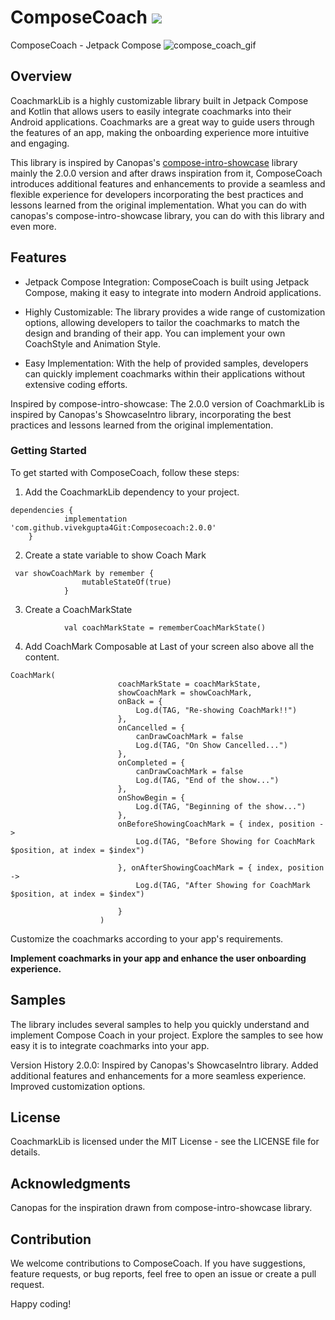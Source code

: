 # ComposeCoach [![](https://jitpack.io/v/vivekgupta4Git/Composecoach.svg)](https://jitpack.io/#vivekgupta4Git/Composecoach)

ComposeCoach - Jetpack Compose
![compose_coach_gif](https://github.com/vivekgupta4Git/ComposeCoach/assets/91813403/88358976-dc08-43a3-934c-505f4d145020)

## Overview
  CoachmarkLib is a highly customizable library built in Jetpack Compose and Kotlin that allows users to easily integrate coachmarks into their Android applications. Coachmarks are a great way to guide users through the features of an app, making the onboarding experience more intuitive and engaging.

  This library is inspired by Canopas's [compose-intro-showcase](https://github.com/canopas/compose-intro-showcase) library mainly the 2.0.0 version and after draws inspiration from it, ComposeCoach introduces additional features and enhancements to provide a seamless and flexible experience for developers incorporating the best practices and lessons learned from the original implementation. What you can do with canopas's compose-intro-showcase library, you can do with this library and even more. 

## Features
  * Jetpack Compose Integration: ComposeCoach is built using Jetpack Compose, making it easy to integrate into modern Android applications.

  * Highly Customizable: The library provides a wide range of customization options, allowing developers to tailor the coachmarks to match the design and branding of their app. You can implement your own CoachStyle and Animation Style. 

 * Easy Implementation: With the help of provided samples, developers can quickly implement coachmarks within their applications without extensive coding efforts.

Inspired by compose-intro-showcase: The 2.0.0 version of CoachmarkLib is inspired by Canopas's ShowcaseIntro library, incorporating the best practices and lessons learned from the original implementation.

### Getting Started

To get started with ComposeCoach, follow these steps:

1. Add the CoachmarkLib dependency to your project.
```
dependencies {
	        implementation 'com.github.vivekgupta4Git:Composecoach:2.0.0'
	}
```
2. Create a state variable to show Coach Mark
```
 var showCoachMark by remember {
                mutableStateOf(true)
            }
```
3. Create a CoachMarkState
```             
            val coachMarkState = rememberCoachMarkState()
```
4. Add CoachMark Composable at Last of your screen also above all the content.
```
CoachMark(
                        coachMarkState = coachMarkState,
                        showCoachMark = showCoachMark,
                        onBack = {
                            Log.d(TAG, "Re-showing CoachMark!!")
                        },
                        onCancelled = {
                            canDrawCoachMark = false
                            Log.d(TAG, "On Show Cancelled...")
                        },
                        onCompleted = {
                            canDrawCoachMark = false
                            Log.d(TAG, "End of the show...")
                        },
                        onShowBegin = {
                            Log.d(TAG, "Beginning of the show...")
                        },
                        onBeforeShowingCoachMark = { index, position ->
                            Log.d(TAG, "Before Showing for CoachMark $position, at index = $index")

                        }, onAfterShowingCoachMark = { index, position ->
                            Log.d(TAG, "After Showing for CoachMark $position, at index = $index")

                        }
                    )
```
Customize the coachmarks according to your app's requirements.

**Implement coachmarks in your app and enhance the user onboarding experience.**

## Samples
The library includes several samples to help you quickly understand and implement Compose Coach in your project. Explore the samples to see how easy it is to integrate coachmarks into your app.

Version History
2.0.0:
Inspired by Canopas's ShowcaseIntro library.
Added additional features and enhancements for a more seamless experience.
Improved customization options.

## License
CoachmarkLib is licensed under the MIT License - see the LICENSE file for details.

## Acknowledgments
Canopas for the inspiration drawn from compose-intro-showcase library.

## Contribution
We welcome contributions to ComposeCoach. If you have suggestions, feature requests, or bug reports, feel free to open an issue or create a pull request.

Happy coding!





